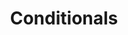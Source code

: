 ---
title: "Conditionals"
num: 6
desc: "Get computers to make decisions for you!"
course_id: "06-conditionals"
---